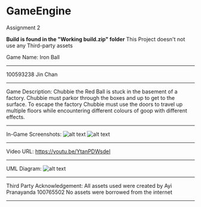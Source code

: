 # GameEngine
Assignment 2

**Build is found in the "Working build.zip" folder**
This Project doesn't not use any Third-party assets

Game Name: Iron Ball
___

100593238 Jin Chan
___

Game Description: 
Chubbie the Red Ball is stuck in the basement of a factory. 
Chubbie must parkor through the boxes and up to get to the surface. 
To escape the factory Chubbie must use the doors to travel up multiple floors while encountering different colours of goop with different effects. 

___

In-Game Screenshots: 
![alt text](https://cdn.discordapp.com/attachments/885333229853356093/902391898629603358/unknown.png)
![alt text](https://cdn.discordapp.com/attachments/885333229853356093/902392010332332032/unknown.png)
___

Video URL:
https://youtu.be/YtanPDWsdeI
___

UML Diagram: 
![alt text](https://cdn.discordapp.com/attachments/679509961730162697/902385865278492722/unknown.png)
___

Third Party Acknowledgement:
All assets used were created by Ayi Pranayanda 100765502
No assets were borrowed from the internet
___
